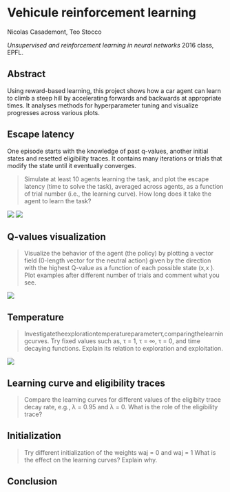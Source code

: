 # Vehicule reinforcement learning

Nicolas Casademont, Teo Stocco

*Unsupervised and reinforcement learning in neural networks* 2016 class, EPFL.

## Abstract

Using reward-based learning, this project shows how a car agent can learn to climb a steep hill by accelerating forwards and backwards at appropriate times. It analyses methods for hyperparameter tuning and visualize progresses across various plots.

## Escape latency

One episode starts with the knowledge of past q-values, another initial states and resetted eligibility traces. It contains many iterations or trials that modify the state until it eventually converges. 

> Simulate at least 10 agents learning the task, and plot the escape latency (time to solve the task), averaged across agents, as a function of trial number (i.e., the learning curve). How long does it take the agent to learn the task?

![](./figures/visualization-already-given.png)
![](./figures/.png)

## Q-values visualization

> Visualize the behavior of the agent (the policy) by plotting a vector field (0-length vector for the neutral action) given by the direction with the highest Q-value as a function of each possible state (x,x ̇). Plot examples after different number of trials and comment what you see.

![](./figures/.png)

## Temperature

> Investigatetheexplorationtemperatureparameterτ,comparingthelearningcurves. Try fixed values such as, τ = 1, τ = ∞, τ = 0, and time decaying functions. Explain its relation to exploration and exploitation.

![](./figures/.png)

## Learning curve and eligibility traces

> Compare the learning curves for different values of the eligibity trace decay rate, e.g., λ = 0.95 and λ = 0. What is the role of the eligibility trace?

## Initialization

> Try different initialization of the weights waj = 0 and waj = 1 What is the effect on the learning curves? Explain why.

## Conclusion

